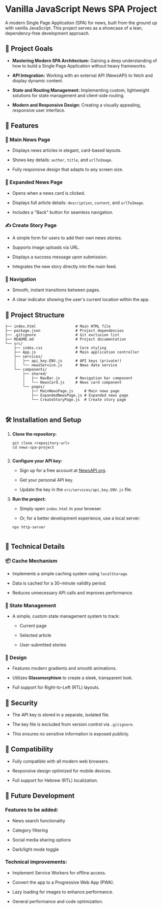 <div contenteditable="true" translate="no" class="ProseMirror"><h1>Vanilla JavaScript News SPA Project</h1><p>A modern Single Page Application (SPA) for news, built from the ground up with vanilla JavaScript. This project serves as a showcase of a lean, dependency-free development approach.</p><h2>🎯 Project Goals</h2><ul><li><p><strong>Mastering Modern SPA Architecture:</strong> Gaining a deep understanding of how to build a Single Page Application without heavy frameworks.</p></li><li><p><strong>API Integration:</strong> Working with an external API (NewsAPI) to fetch and display dynamic content.</p></li><li><p><strong>State and Routing Management:</strong> Implementing custom, lightweight solutions for state management and client-side routing.</p></li><li><p><strong>Modern and Responsive Design:</strong> Creating a visually appealing, responsive user interface.</p></li></ul><h2>🚀 Features</h2><h3>📰 Main News Page</h3><ul><li><p>Displays news articles in elegant, card-based layouts.</p></li><li><p>Shows key details: <code>author</code>, <code>title</code>, and <code>urlToImage</code>.</p></li><li><p>Fully responsive design that adapts to any screen size.</p></li></ul><h3>📖 Expanded News Page</h3><ul><li><p>Opens when a news card is clicked.</p></li><li><p>Displays full article details: <code>description</code>, <code>content</code>, and <code>urlToImage</code>.</p></li><li><p>Includes a "Back" button for seamless navigation.</p></li></ul><h3>✍️ Create Story Page</h3><ul><li><p>A simple form for users to add their own news stories.</p></li><li><p>Supports image uploads via URL.</p></li><li><p>Displays a success message upon submission.</p></li><li><p>Integrates the new story directly into the main feed.</p></li></ul><h3>🧭 Navigation</h3><ul><li><p>Smooth, instant transitions between pages.</p></li><li><p>A clear indicator showing the user's current location within the app.</p></li></ul><h2>📁 Project Structure</h2><pre><code>├── index.html                  # Main HTML file
├── package.json                # Project dependencies
├── .gitignore                  # Git exclusion list
├── README.md                   # Project documentation
└── src/
    ├── index.css               # Core styling
    ├── App.js                  # Main application controller
    ├── services/
    │   ├── api_key.ENV.js      # API keys (private!)
    │   └── newsService.js      # News data service
    └── components/
        ├── shared/
        │   ├── NavBar.js       # Navigation bar component
        │   └── NewsCard.js     # News card component
        └── pages/
            ├── MainNewsPage.js     # Main news page
            ├── ExpandedNewsPage.js # Expanded news page
            └── CreateStoryPage.js  # Create story page
<br class="ProseMirror-trailingBreak"></code></pre><h2>🛠️ Installation and Setup</h2><ol><li><p><strong>Clone the repository:</strong></p><pre><code>git clone &lt;repository-url&gt;
cd news-spa-project
<br class="ProseMirror-trailingBreak"></code></pre></li><li><p><strong>Configure your API key:</strong></p><ul><li><p>Sign up for a free account at <a href="https://newsapi.org/" title="null">NewsAPI.org</a>.</p></li><li><p>Get your personal API key.</p></li><li><p>Update the key in the <code>src/services/api_key.ENV.js</code> file.</p></li></ul></li><li><p><strong>Run the project:</strong></p><ul><li><p>Simply open <code>index.html</code> in your browser.</p></li><li><p>Or, for a better development experience, use a local server:</p></li></ul><pre><code>npx http-server
<br class="ProseMirror-trailingBreak"></code></pre></li></ol><h2>🔧 Technical Details</h2><h3>📦 Cache Mechanism</h3><ul><li><p>Implements a simple caching system using <code>localStorage</code>.</p></li><li><p>Data is cached for a 30-minute validity period.</p></li><li><p>Reduces unnecessary API calls and improves performance.</p></li></ul><h3>🔄 State Management</h3><ul><li><p>A simple, custom state management system to track:</p><ul><li><p>Current page</p></li><li><p>Selected article</p></li><li><p>User-submitted stories</p></li></ul></li></ul><h3>🎨 Design</h3><ul><li><p>Features modern gradients and smooth animations.</p></li><li><p>Utilizes <strong>Glassmorphism</strong> to create a sleek, transparent look.</p></li><li><p>Full support for Right-to-Left (RTL) layouts.</p></li></ul><h2>🔐 Security</h2><ul><li><p>The API key is stored in a separate, isolated file.</p></li><li><p>The key file is excluded from version control via <code>.gitignore</code>.</p></li><li><p>This ensures no sensitive information is exposed publicly.</p></li></ul><h2>📱 Compatibility</h2><ul><li><p>Fully compatible with all modern web browsers.</p></li><li><p>Responsive design optimized for mobile devices.</p></li><li><p>Full support for Hebrew (RTL) localization.</p></li></ul><h2>🔄 Future Development</h2><h3>Features to be added:</h3><ul><li><p>News search functionality</p></li><li><p>Category filtering</p></li><li><p>Social media sharing options</p></li><li><p>Dark/light mode toggle</p></li></ul><h3>Technical improvements:</h3><ul><li><p>Implement Service Workers for offline access.</p></li><li><p>Convert the app to a Progressive Web App (PWA).</p></li><li><p>Lazy loading for images to enhance performance.</p></li><li><p>General performance and code optimization.</p></li></ul></div>
